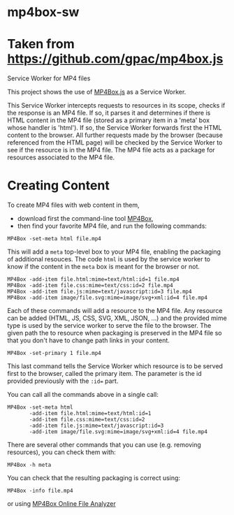# mp4box-sw
# Taken from https://github.com/gpac/mp4box.js
Service Worker for MP4 files

This project shows the use of [MP4Box.js](https://github.com/gpac/mp4box.js) as a Service Worker.

This Service Worker intercepts requests to resources in its scope, checks if the response is an MP4 file. If so, it parses it and determines if there is HTML content in the MP4 file (stored as a primary item in a 'meta' box whose handler is 'html'). If so, the Service Worker forwards first the HTML content to the browser. All further requests made by the browser (because referenced from the HTML page) will be checked by the Service Worker to see if the resource is in the MP4 file. The MP4 file acts as a package for resources associated to the MP4 file.

# Creating Content
To create MP4 files with web content in them, 
- download first the command-line tool [MP4Box](gpac.io/downloads/gpac-nightly-builds/), 
- then find your favorite MP4 file, and run the following commands:

```
MP4Box -set-meta html file.mp4
```
This will add a `meta` top-level box to your MP4 file, enabling the packaging of additional resouces. The code `html` is used by the service worker to know if the content in the `meta` box is meant for the browser or not.

```
MP4Box -add-item file.html:mime=text/html:id=1 file.mp4
MP4Box -add-item file.css:mime=text/css:id=2 file.mp4
MP4Box -add-item file.js:mime=text/javascript:id=3 file.mp4
MP4Box -add-item image/file.svg:mime=image/svg+xml:id=4 file.mp4
```
Each of these commands will add a resource to the MP4 file. Any resource can be added (HTML, JS, CSS, SVG, XML, JSON, ...) and the provided mime type is used by the service worker to serve the file to the browser. The given path the to resource when packaging is preserved in the MP4 file so that you don't have to change path links in your content.

```
MP4Box -set-primary 1 file.mp4
```
This last command tells the Service Worker which resource is to be served first to the browser, called the primary item. The parameter is the id provided previously with the `:id=` part.

You can call all the commands above in a single call:
```
MP4Box -set-meta html 
       -add-item file.html:mime=text/html:id=1
       -add-item file.css:mime=text/css:id=2
       -add-item file.js:mime=text/javascript:id=3
       -add-item image/file.svg:mime=image/svg+xml:id=4 file.mp4
```
There are several other commands that you can use (e.g. removing resources), you can check them with:
```
MP4Box -h meta
```

You can check that the resulting packaging is correct using:
```
MP4Box -info file.mp4
```
or using [MP4Box Online File Analyzer](download.tsi.telecom-paristech.fr/gpac/mp4box.js/filereader.html)
